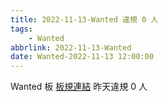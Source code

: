 ```yaml
---
title: 2022-11-13-Wanted 違規 0 人
tags:
    - Wanted
abbrlink: 2022-11-13-Wanted
date: Wanted-2022-11-13 12:00:00
---
```

Wanted 板 [板規連結](https://www.ptt.cc/bbs/Wanted/M.1608829773.A.D3B.html)
昨天違規 0 人
